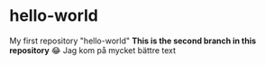# hello-world
My first repository "hello-world"
**This is the second branch in this repository** :joy:
Jag kom på mycket bättre text